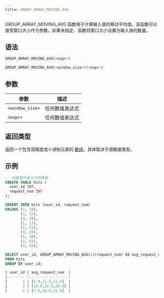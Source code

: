 ```yaml
---
title: GROUP_ARRAY_MOVING_AVG
---
```


GROUP_ARRAY_MOVING_AVG 函数用于计算输入值的移动平均值。该函数可以接受窗口大小作为参数。如果未指定，函数将窗口大小设置为输入值的数量。

## 语法

```sql
GROUP_ARRAY_MOVING_AVG(<expr>)

GROUP_ARRAY_MOVING_AVG(<window_size>)(<expr>)
```

## 参数

| 参数             | 描述               |
|------------------| ------------------ |
| `<window_size>`  | 任何数值表达式     |
| `<expr>`         | 任何数值表达式     |

## 返回类型

返回一个包含双精度或十进制元素的 [数组](../../00-sql-reference/10-data-types/40-data-type-array-types.md)，具体取决于源数据类型。

## 示例

```sql
-- 创建表并插入示例数据
CREATE TABLE hits (
  user_id INT,
  request_num INT
);

INSERT INTO hits (user_id, request_num)
VALUES (1, 10),
       (2, 15),
       (3, 20),
       (1, 13),
       (2, 21),
       (3, 25),
       (1, 30),
       (2, 41),
       (3, 45);

SELECT user_id, GROUP_ARRAY_MOVING_AVG(2)(request_num) AS avg_request_num
FROM hits
GROUP BY user_id;

| user_id | avg_request_num  |
|---------|------------------|
|       1 | [5.0,11.5,21.5]  |
|       3 | [10.0,22.5,35.0] |
|       2 | [7.5,18.0,31.0]  |
```